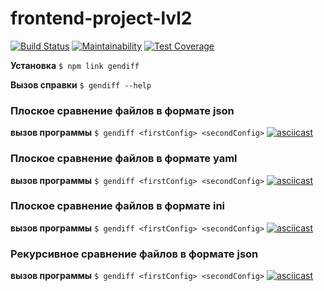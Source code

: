 # frontend-project-lvl2

[![Build Status](https://travis-ci.org/Lev93/frontend-project-lvl2.svg?branch=master)](https://travis-ci.org/Lev93/frontend-project-lvl2)
[![Maintainability](https://api.codeclimate.com/v1/badges/a9ecb23d906812737a76/maintainability)](https://codeclimate.com/github/Lev93/frontend-project-lvl2/maintainability)
[![Test Coverage](https://api.codeclimate.com/v1/badges/a9ecb23d906812737a76/test_coverage)](https://codeclimate.com/github/Lev93/frontend-project-lvl2/test_coverage)

**Установка**
```$ npm link gendiff```

**Вызов справки**
```$ gendiff --help```

### **Плоское сравнение файлов в формате json**

**вызов программы**
```$ gendiff <firstConfig> <secondConfig>```
[![asciicast](https://asciinema.org/a/Q4Es1ffOH2lCdvUuLQzZ1mHuk.svg)](https://asciinema.org/a/Q4Es1ffOH2lCdvUuLQzZ1mHuk)
### **Плоское сравнение файлов в формате yaml**

**вызов программы**
```$ gendiff <firstConfig> <secondConfig>```
[![asciicast](https://asciinema.org/a/OQyAw5we3drX0iT6FnDqUiKhF.svg)](https://asciinema.org/a/OQyAw5we3drX0iT6FnDqUiKhF)
### **Плоское сравнение файлов в формате ini**

**вызов программы**
```$ gendiff <firstConfig> <secondConfig>```
[![asciicast](https://asciinema.org/a/nA0teo8pd0zWHXZtzyPDgdBkc.svg)](https://asciinema.org/a/nA0teo8pd0zWHXZtzyPDgdBkc)
### **Рекурсивное сравнение файлов в формате json**

**вызов программы**
```$ gendiff <firstConfig> <secondConfig>```
[![asciicast](https://asciinema.org/a/DCESfZ2PZdd5yYHymkT6yVnRE.svg)](https://asciinema.org/a/DCESfZ2PZdd5yYHymkT6yVnRE)